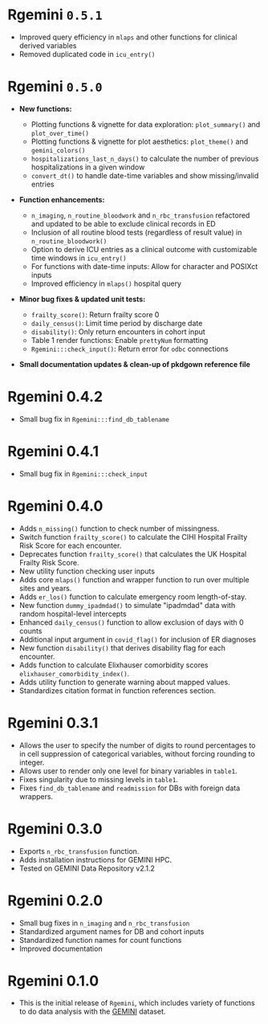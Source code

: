 # Rgemini `0.5.1`
* Improved query efficiency in `mlaps` and other functions for clinical derived variables
* Removed duplicated code in `icu_entry()`

# Rgemini `0.5.0`

* **New functions:**
	* Plotting functions & vignette for data exploration: `plot_summary()` and `plot_over_time()`
	* Plotting functions & vignette for plot aesthetics: `plot_theme()` and `gemini_colors()`
	* `hospitalizations_last_n_days()` to calculate the number of previous hospitalizations in a given window
	* `convert_dt()` to handle date-time variables and show missing/invalid entries

* **Function enhancements:**
	* `n_imaging`, `n_routine_bloodwork` and `n_rbc_transfusion` refactored and updated to be able to exclude clinical records in ED
	* Inclusion of all routine blood tests (regardless of result value) in `n_routine_bloodwork()`
	* Option to derive ICU entries as a clinical outcome with customizable time windows in `icu_entry()`
	* For functions with date-time inputs: Allow for character and POSIXct inputs
	* Improved efficiency in `mlaps()` hospital query

* **Minor bug fixes & updated unit tests:**
	* `frailty_score()`: Return frailty score 0
	* `daily_census()`: Limit time period by discharge date 
	* `disability()`: Only return encounters in cohort input 
	* Table 1 render functions: Enable `prettyNum` formatting
	* `Rgemini:::check_input()`: Return error for `odbc` connections 

* **Small documentation updates & clean-up of pkdgown reference file**


# Rgemini 0.4.2

* Small bug fix in `Rgemini:::find_db_tablename`

# Rgemini 0.4.1

* Small bug fix in `Rgemini:::check_input`

# Rgemini 0.4.0

* Adds `n_missing()` function to check number of missingness.
* Switch function `frailty_score()` to calculate the CIHI Hospital Frailty Risk Score for each encounter.
* Deprecates function `frailty_score()` that calculates the UK Hospital Frailty Risk Score.
* New utility function checking user inputs
* Adds core `mlaps()` function and wrapper function to run over multiple sites and years.
* Adds `er_los()` function to calculate emergency room length-of-stay.
* New function `dummy_ipadmdad()` to simulate "ipadmdad" data with random hospital-level intercepts
* Enhanced `daily_census()` function to allow exclusion of days with 0 counts
* Additional input argument in `covid_flag()` for inclusion of ER diagnoses
* New function `disability()` that derives disability flag for each encounter.
* Adds function to calculate Elixhauser comorbidity scores `elixhauser_comorbidity_index()`.
* Adds utility function to generate warning about mapped values.
* Standardizes citation format in function references section.

# Rgemini 0.3.1

* Allows the user to specify the number of digits to round percentages to in cell suppression of categorical variables, without forcing rounding to integer.
* Allows user to render only one level for binary variables in `table1`.
* Fixes singularity due to missing levels in `table1`.
* Fixes `find_db_tablename` and `readmission` for DBs with foreign data wrappers.

# Rgemini 0.3.0

* Exports `n_rbc_transfusion` function.
* Adds installation instructions for GEMINI HPC.
* Tested on GEMINI Data Repository v2.1.2

# Rgemini 0.2.0

* Small bug fixes in `n_imaging` and `n_rbc_transfusion`
* Standardized argument names for DB and cohort inputs
* Standardized function names for count functions
* Improved documentation

# Rgemini 0.1.0

* This is the initial release of `Rgemini`, which includes variety of functions to do data analysis with the [GEMINI](https://www.geminimedicine.ca/) dataset.
